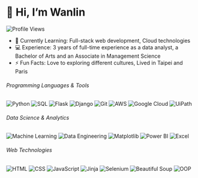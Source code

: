# 👋 Hi, I’m Wanlin

![Profile Views](https://badgen.net/visitor-count/wanlinyang1111)

- 🌱 Currently Learning: Full-stack web development, Cloud technologies
- 💻 Experience: 3 years of full-time experience as a data analyst, a Bachelor of Arts and an Associate in Management Science
- ⚡ Fun Facts: Love to exploring different cultures, Lived in Taipei and Paris

###### Programming Languages & Tools
![Python](https://img.shields.io/badge/Python-3776AB?style=for-the-badge&logo=python&logoColor=white)
![SQL](https://img.shields.io/badge/SQL-4479A1?style=for-the-badge&logo=postgresql&logoColor=white)
![Flask](https://img.shields.io/badge/Flask-000000?style=for-the-badge&logo=flask&logoColor=white)
![Django](https://img.shields.io/badge/Django-092E20?style=for-the-badge&logo=django&logoColor=white)
![Git](https://img.shields.io/badge/Git-F05032?style=for-the-badge&logo=git&logoColor=white)
![AWS](https://img.shields.io/badge/AWS-232F3E?style=for-the-badge&logo=amazon-aws&logoColor=white)
![Google Cloud](https://img.shields.io/badge/Google%20Cloud-4285F4?style=for-the-badge&logo=google-cloud&logoColor=white)
![UiPath](https://img.shields.io/badge/UiPath-F56000?style=for-the-badge&logo=uipath&logoColor=white)
###### Data Science & Analytics
![Machine Learning](https://img.shields.io/badge/Machine%20Learning-00C49F?style=for-the-badge&logo=scikit-learn&logoColor=white)
![Data Engineering](https://img.shields.io/badge/Data%20Engineering-FF6F00?style=for-the-badge&logo=apache-airflow&logoColor=white)
![Matplotlib](https://img.shields.io/badge/Matplotlib-11557C?style=for-the-badge&logo=matplotlib&logoColor=white)
![Power BI](https://img.shields.io/badge/Power%20BI-F2C811?style=for-the-badge&logo=power-bi&logoColor=black)
![Excel](https://img.shields.io/badge/Microsoft%20Excel-217346?style=for-the-badge&logo=microsoft-excel&logoColor=white)
###### Web Technologies
![HTML](https://img.shields.io/badge/HTML-E34F26?style=for-the-badge&logo=html5&logoColor=white)
![CSS](https://img.shields.io/badge/CSS-1572B6?style=for-the-badge&logo=css3&logoColor=white)
![JavaScript](https://img.shields.io/badge/JavaScript-F7DF1E?style=for-the-badge&logo=javascript&logoColor=black)
![Jinja](https://img.shields.io/badge/Jinja-B41717?style=for-the-badge&logo=jinja&logoColor=white)
![Selenium](https://img.shields.io/badge/Selenium-43B02A?style=for-the-badge&logo=selenium&logoColor=white)
![Beautiful Soup](https://img.shields.io/badge/Beautiful%20Soup-5F4B8B?style=for-the-badge&logo=beautiful-soup&logoColor=white)
![OOP](https://img.shields.io/badge/OOP-00758F?style=for-the-badge)








<!---
wanlinyang1111/wanlinyang1111 is a ✨ special ✨ repository because its `README.md` (this file) appears on your GitHub profile.
You can click the Preview link to take a look at your changes.
--->
